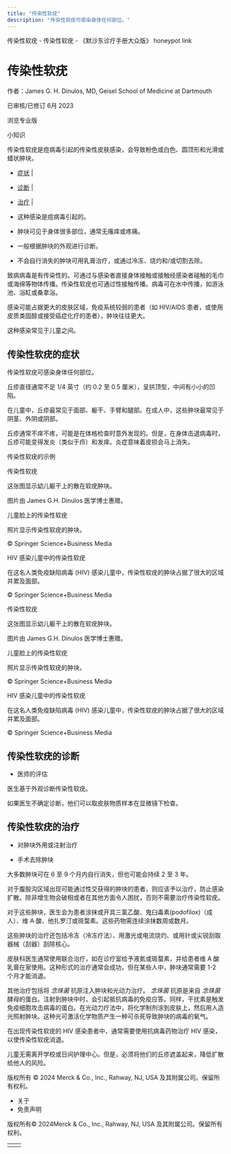 ```yaml
---
title: "传染性软疣"
description: "传染性软疣可感染身体任何部位。"
---
```


﻿传染性软疣 \- 传染性软疣 \- 《默沙东诊疗手册大众版》 honeypot link

# 传染性软疣

作者：James G. H. Dinulos, MD, Geisel School of Medicine at Dartmouth

已审核/已修订 6月 2023

浏览专业版

小知识

传染性软疣是痘病毒引起的传染性皮肤感染，会导致粉色或白色、圆顶形和光滑或蜡状肿块。

- [症状](#症状_v39350218_zh) \|
- [诊断](#诊断_v39350227_zh) \|
- [治疗](#治疗_v39350234_zh) \|

- 这种感染是痘病毒引起的。

- 肿块可见于身体很多部位，通常无瘙痒或疼痛。

- 一般根据肿块的外观进行诊断。

- 不会自行消失的肿块可用乳膏治疗，或通过冷冻、烧灼和/或切割去除。


致病病毒是有传染性的。可通过与感染者直接身体接触或接触经感染者碰触的毛巾或海绵等物体传播。传染性软疣也可通过性接触传播。病毒可在水中传播，如游泳池、浴缸或桑拿浴。

感染可能占据更大的皮肤区域，免疫系统较弱的患者（如 HIV/AIDS 患者，或使用皮质类固醇或接受癌症化疗的患者），肿块往往更大。

这种感染常见于儿童之间。

## 传染性软疣的症状

传染性软疣可感染身体任何部位。

丘疹直径通常不足 1/4 英寸（约 0.2 至 0.5 厘米），呈拱顶型，中间有小小的凹陷。

在儿童中，丘疹最常见于面部、躯干、手臂和腿部。在成人中，这些肿块最常见于阴茎、外阴或阴部。

丘疹通常不痒不疼，可能是在体格检查时意外发现的。但是，在身体击退病毒时，丘疹可能变得发炎（类似于疖）和发痒。炎症意味着皮损会马上消失。

传染性软疣的示例



传染性软疣

这张图显示幼儿躯干上的散在软疣肿块。

图片由 James G.H. Dinulos 医学博士惠赠。



儿童脸上的传染性软疣

照片显示传染性软疣的肿块。

© Springer Science+Business Media



HIV 感染儿童中的传染性软疣

在这名人类免疫缺陷病毒 (HIV) 感染儿童中，传染性软疣的肿块占据了很大的区域并累及面部。

© Springer Science+Business Media



传染性软疣

这张图显示幼儿躯干上的散在软疣肿块。

图片由 James G.H. Dinulos 医学博士惠赠。



儿童脸上的传染性软疣

照片显示传染性软疣的肿块。

© Springer Science+Business Media



HIV 感染儿童中的传染性软疣

在这名人类免疫缺陷病毒 (HIV) 感染儿童中，传染性软疣的肿块占据了很大的区域并累及面部。

© Springer Science+Business Media

## 传染性软疣的诊断

- 医师的评估


医生基于外观诊断传染性软疣。

如果医生不确定诊断，他们可以取皮肤物质样本在显微镜下检查。

## 传染性软疣的治疗

- 对肿块外用或注射治疗

- 手术去除肿块


大多数肿块可在 6 至 9 个月内自行消失，但也可能会持续 2 至 3 年。

对于腹股沟区域出现可能通过性交获得的肿块的患者，则应该予以治疗，防止感染扩散。除非增生物会破相或者在其他方面令人困扰，否则不需要治疗传染性软疣。

对于这些肿块，医生会为患者涂抹或开具三氯乙酸、鬼臼毒素(podofilox)（成人）、维 A 酸、他扎罗汀或斑蝥素。这些药物需连续涂抹数周或数月。

这些肿块的治疗还包括冷冻（冷冻疗法）、用激光或电流烧灼、或用针或尖锐刮取器械（刮器）刮除核心。

皮肤科医生通常使用联合治疗，如在诊疗室给予液氮或斑蝥素，并给患者维 A 酸乳膏在家使用。这种形式的治疗通常会成功，但在某些人中，肿块通常需要 1-2 个月才能消退。

其他治疗包括将 _念珠菌_ 抗原注入肿块和光动力治疗。 _念珠菌_ 抗原是来自 _念珠菌_ 酵母的蛋白。注射到肿块中时，会引起抵抗病毒的免疫应答。同样，干扰素是触发免疫细胞攻击病毒的蛋白。在光动力疗法中，将化学制剂涂到皮肤上，然后用人造光照射肿块。这种光可激活化学物质产生一种可杀死导致肿块的病毒的氧气。

在出现传染性软疣的 HIV 感染患者中，通常需要使用抗病毒药物治疗 HIV 感染，以使传染性软疣消退。

儿童无需离开学校或日间护理中心。但是，必须将他们的丘疹遮盖起来，降低扩散给他人的风险。



版权所有 © 2024
Merck & Co., Inc., Rahway, NJ, USA 及其附属公司。保留所有权利。

- 关于
- 免责声明

版权所有© 2024Merck & Co., Inc., Rahway, NJ, USA 及其附属公司。保留所有权利。

|     |     |
| --- | --- |
|  |  |
